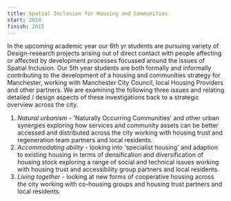 ```yaml
---
title: Spatial Inclusion for Housing and Communities
start: 2014
finish: 2015
---
```


In the upcoming academic year our 6th yr students are pursuing variety of Design-research projects arising out of direct contact with people affecting or affected by development processes focussed around the issues of Spatial Inclusion. Our 5th year students are both formally and informally contributing to the development of a housing and communities strategy for Manchester, working with Manchester City Council, local Housing Providers and other partners. We are examining the following three issues and relating detailed / design aspects of these investigations back to a strategic overview across the city.

 1. *Natural urbanism* - 'Naturally Occurring Communities' and other urban synergies exploring how services and community assets can be better accessed and distributed across the city working with housing trust and regeneration team partners and local residents.
 1. *Accommodating ability* - looking into 'specialist housing' and adaption to existing housing in terms of densification and diversification of housing stock exploring a range of social and technical issues working with housing trust and accessibility group partners and local residents.
 1. *Living together* - looking at new forms of cooperative housing across the city working with co-housing groups and housing trust partners and local residents.
